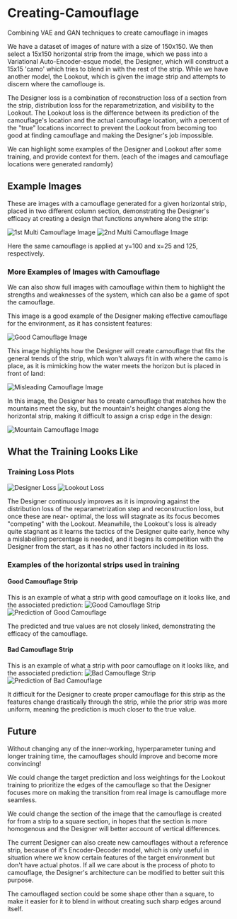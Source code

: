 # Creating-Camouflage
Combining VAE and GAN techniques to create camouflage in images



We have a dataset of images of nature with a size of 150x150. We then select a 15x150 horizontal strip from the image, which we pass into a Variational Auto-Encoder-esque model, the Designer, which will construct a 15x15 'camo' which tries to blend in with the rest of the strip.
While we have another model, the Lookout, which is given the image strip and attempts to discern where the camoflouge is.

The Designer loss is a combination of reconstruction loss of a section from the strip, distribution loss for the reparametrization, and visibility to the Lookout.
The Lookout loss is the difference between its prediction of the camouflage's location and the actual camouflage location, with a percent of the "true" locations incorrect to prevent the Lookout from becoming too good at finding camouflage and making the Designer's job impossible.

We can highlight some examples of the Designer and Lookout after some training, and provide context for them. (each of the images and camouflage locations were generated randomly)

## Example Images
These are images with a camouflage generated for a given horizontal strip, placed in two different column section, demonstrating the Designer's efficacy at creating 
a design that functions anywhere along the strip:

![1st Multi Camouflage Image](/images/multi_camo_image1.png "1st Multi Camouflage Image")
![2nd Multi Camouflage Image](/images/multi_camo_image2.png "2nd Multi Camouflage Image")

Here the same camouflage is applied at y=100 and x=25 and 125, respectively.

### More Examples of Images with Camouflage
We can also show full images with camouflage within them to highlight the strengths and weaknesses of the system, which can also be a game of spot the camouflage.

This image is a good example of the Designer making effective camouflage for the environment, as it has consistent features:

![Good Camouflage Image](/images/forest_camo_image.png "Good Camouflage Image")

This image highlights how the Designer will create camouflage that fits the general trends of the strip, which won't always fit in with where the camo is place,
as it is mimicking how the water meets the horizon but is placed in front of land:

![Misleading Camouflage Image](/images/misleading_camo_image.png "Misleading Camouflage Image")


In this image, the Designer has to create camouflage that matches how the mountains meet the sky, but the mountain's height changes along the horizontal strip,
making it difficult to assign a crisp edge in the design:

![Mountain Camouflage Image](/images/okay_camo_image.png "Mountain Camouflage Image")

## What the Training Looks Like
### Training Loss Plots

![Designer Loss](/images/designer_loss.png "Designer Loss")
![Lookout Loss](/images/lookout_loss.png "Lookout Loss")

The Designer continuously improves as it is improving against the distribution loss of the reparametrization step and reconstruction loss, but once these are near-
optimal, the loss will stagnate as its focus becomes "competing" with the Lookout.
Meanwhile, the Lookout's loss is already quite stagnant as it learns the tactics of the Designer quite early, hence why a mislabelling percentage is needed, and it 
begins its competition with the Designer from the start, as it has no other factors included in its loss.

### Examples of the horizontal strips used in training
#### Good Camouflage Strip
This is an example of what a strip with good camouflage on it looks like, and the associated prediction:
![Good Camouflage Strip](/images/good_camo_strip.png "Good Camouflage Strip")
![Prediction of Good Camouflage](/images/good_camo_pred.png "Prediction of Good Camouflage")

The predicted and true values are not closely linked, demonstrating the efficacy of the camouflage.

#### Bad Camouflage Strip
This is an example of what a strip with poor camouflage on it looks like, and the associated prediction:
![Bad Camouflage Strip](/images/bad_camo_strip.png "Bad Camouflage Strip")
![Prediction of Bad Camouflage](/images/bad_camo_pred.png "Prediction of Bad Camouflage")

It difficult for the Designer to create proper camouflage for this strip as the features change drastically through the strip, while the prior strip was more uniform,
meaning the prediction is much closer to the true value.


## Future

Without changing any of the inner-working, hyperparameter tuning and longer training time, the camouflages should improve and become more convincing!

We could change the target prediction and loss weightings for the Lookout training to prioritize the edges of the camouflage so that the Designer focuses more on 
making the transition from real image is camouflage more seamless.

We could change the section of the image that the camouflage is created for from a strip to a square section, in hopes that the section is more homogenous and the Designer will better account of vertical differences.

The current Designer can also create new camouflages without a reference strip, because of it's Encoder-Decoder model, which is only useful in situation where we know
certain features of the target environment but don't have actual photos. If all we care about is the process of photo to camouflage, the Designer's architecture
can be modified to better suit this purpose.

The camouflaged section could be some shape other than a square, to make it easier for it to blend in without creating such sharp edges around itself.
